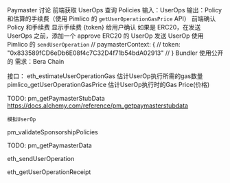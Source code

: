 Paymaster 讨论
前端获取 UserOps
查询 Policies
输入：UserOps
输出：Policy 和估算的手续费（使用 Pimlico 的 `getUserOperationGasPrice` API）
前端确认 Policy 和手续费
显示手续费 {token} 给用户确认
如果是 ERC20，在发送 UserOps 之前，添加一个 approve ERC20 的 UserOp
发送 UserOp
使用 Pimlico 的 `sendUserOperation`
// paymasterContext: {
//   token: "0x833589fCD6eDb6E08f4c7C32D4f71b54bdA02913"
// }
Bundler 使用公开的
需求：Bera Chain

接口：
eth_estimateUserOperationGas
	估计UserOp执行所需的gas数量
pimlico_getUserOperationGasPrice
	估计UserOp执行时的Gas Price(价格)



TODO: pm_getPaymasterStubData
	https://docs.alchemy.com/reference/pm_getpaymasterstubdata

	模拟UserOp
pm_validateSponsorshipPolicies

TODO: pm_getPaymasterData

eth_sendUserOperation

eth_getUserOperationReceipt
